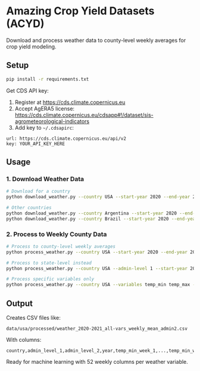 # Amazing Crop Yield Datasets (ACYD)

Download and process weather data to county-level weekly averages for crop yield modeling.

## Setup

```bash
pip install -r requirements.txt
```

Get CDS API key:
1. Register at https://cds.climate.copernicus.eu
2. Accept AgERA5 license: https://cds.climate.copernicus.eu/cdsapp#!/dataset/sis-agrometeorological-indicators
3. Add key to `~/.cdsapirc`:
```
url: https://cds.climate.copernicus.eu/api/v2
key: YOUR_API_KEY_HERE
```

## Usage

### 1. Download Weather Data

```bash
# Download for a country
python download_weather.py --country USA --start-year 2020 --end-year 2022

# Other countries
python download_weather.py --country Argentina --start-year 2020 --end-year 2022
python download_weather.py --country Brazil --start-year 2020 --end-year 2022
```

### 2. Process to Weekly County Data

```bash
# Process to county-level weekly averages
python process_weather.py --country USA --start-year 2020 --end-year 2022

# Process to state-level instead
python process_weather.py --country USA --admin-level 1 --start-year 2020 --end-year 2022

# Process specific variables only
python process_weather.py --country USA --variables temp_min temp_max --start-year 2020 --end-year 2022
```

## Output

Creates CSV files like:
```
data/usa/processed/weather_2020-2021_all-vars_weekly_mean_admin2.csv
```

With columns:
```
country,admin_level_1,admin_level_2,year,temp_min_week_1,...,temp_min_week_52,temp_max_week_1,...
```

Ready for machine learning with 52 weekly columns per weather variable.
